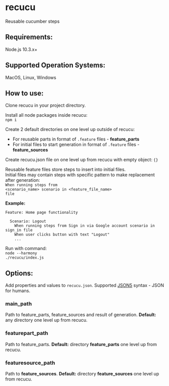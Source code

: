 # recucu
Reusable cucumber steps
## Requirements:
Node.js 10.3.x+
## Supported Operation Systems:
MacOS, Linux, Windows
## How to use:
Clone recucu in your project directory.<br/>

Install all node packages inside recucu:<br/>
<code>npm i</code>

Create 2 default directories on one level up outside of recucu:
- For reusable parts in format of <code>.feature</code> files - **feature_parts**
- For initial files to start generation in format of <code>.feature</code> files - **feature_sources**<br/>

Create recucu.json file on one level up from recucu with empty object:
<code>{}</code><br/>

Reusable feature files store steps to insert into initial files.<br/>
Initial files may contain steps with specific pattern to make replacement after generation:<br/>
<code>When running steps from <scenario_name> scenario in <feature_file_name> file</code><br/>
  
**Example:**
```
Feature: Home page functionality

  Scenario: Logout
    When running steps from Sign in via Google account scenario in sign_in file 
    When user clicks button with text "Logout"
    ...
```
  
Run with command:<br/>
<code>node --harmony ./recucu/index.js</code><br/>

## Options:
Add properties and values to <code>recucu.json</code>. Supported [JSON5](https://json5.org/) syntax - JSON for humans.
### main_path
Path to feature_parts, feature_sources and result of generation. **Default:** any directory one level up from recucu.
### featurepart_path
Path to feature_parts. **Default:** directory **feature_parts** one level up from recucu.
### featuresource_path
Path to **feature_sources**. **Default:** directory **feature_sources** one level up from recucu.
